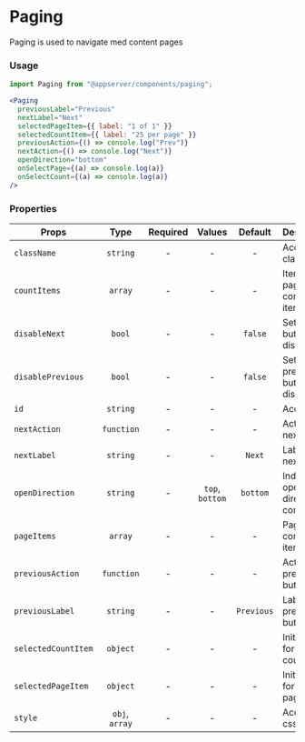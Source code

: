 # Paging

Paging is used to navigate med content pages

### Usage

```js
import Paging from "@appserver/components/paging";
```

```jsx
<Paging
  previousLabel="Previous"
  nextLabel="Next"
  selectedPageItem={{ label: "1 of 1" }}
  selectedCountItem={{ label: "25 per page" }}
  previousAction={() => console.log("Prev")}
  nextAction={() => console.log("Next")}
  openDirection="bottom"
  onSelectPage={(a) => console.log(a)}
  onSelectCount={(a) => console.log(a)}
/>
```

### Properties

| Props               |      Type      | Required |     Values      |  Default   | Description                              |
| ------------------- | :------------: | :------: | :-------------: | :--------: | ---------------------------------------- |
| `className`         |    `string`    |    -     |        -        |     -      | Accepts class                            |
| `countItems`        |    `array`     |    -     |        -        |     -      | Items per page combo box items           |
| `disableNext`       |     `bool`     |    -     |        -        |  `false`   | Set next button disabled                 |
| `disablePrevious`   |     `bool`     |    -     |        -        |  `false`   | Set previous button disabled             |
| `id`                |    `string`    |    -     |        -        |     -      | Accepts id                               |
| `nextAction`        |   `function`   |    -     |        -        |     -      | Action for next button                   |
| `nextLabel`         |    `string`    |    -     |        -        |   `Next`   | Label for next button                    |
| `openDirection`     |    `string`    |    -     | `top`, `bottom` |  `bottom`  | Indicates opening direction of combo box |
| `pageItems`         |    `array`     |    -     |        -        |     -      | Paging combo box items                   |
| `previousAction`    |   `function`   |    -     |        -        |     -      | Action for previous button               |
| `previousLabel`     |    `string`    |    -     |        -        | `Previous` | Label for previous button                |
| `selectedCountItem` |    `object`    |    -     |        -        |     -      | Initial value for countItems             |
| `selectedPageItem`  |    `object`    |    -     |        -        |     -      | Initial value for pageItems              |
| `style`             | `obj`, `array` |    -     |        -        |     -      | Accepts css style                        |
